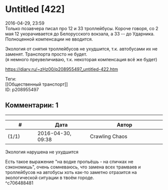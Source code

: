 Untitled [422]
==============

  
2016-04-29, 23:59  
 Только позавчера писал про 12 и 33 троллейбусы. Короче говоря, со 2 мая 12 укорачивается до Белорусского вокзала, а 33 -- до Ударника. Полноценной компенсации не вводится.   
   
 Экология от снятия троллейбусов не ухудшится, т.к. автобусами их не заменят. Транспорта просто не будет.   
 (я немного преувеличиваю, т.к. некоторая компенсация всё же будет)   
  
<https://diary.ru/~zHz00/p208955497_untitled-422.htm>  
  
Теги:  
[[Общественный транспорт]]  
ID: p208955497  


Комментарии: 1
--------------

  


---



|         #         |              Дата              |                     Автор                     |           ID           |
| --- | --- | --- | --- |
| (1/1) | 2016-04-30, 09:38 | Crawling Chaos | c706488481 |

  
  Экология   нарушена не ухудшится    
   
 Есть такое выражение "на водке пропьёшь - на спичках не сэкономишь", очень сомневаюсь, что замена всех трамваев и троллейбусов на автобусы хоть как-то заметно отразится на экологической ситуации в твоём городе.   
 ^c706488481